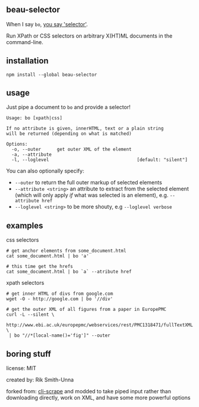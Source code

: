 ## beau-selector

When I say `bo`, [you say 'selector'](https://youtu.be/vEtWdI9FByA?t=47s).

Run XPath or CSS selectors on arbitrary X(HT)ML documents in the command-line.

## installation

```
npm install --global beau-selector
```

## usage

Just pipe a document to `bo` and provide a selector!


```
Usage: bo [xpath|css]

If no attribute is given, innerHTML, text or a plain string
will be returned (depending on what is matched)

Options:
  -o, --outer      get outer XML of the element
  -a, --attribute
  -l, --loglevel                                 [default: "silent"]
```


You can also optionally specify:

- `--outer` to return the full outer markup of selected elements
- `--attribute <string>` an attribute to extract from the selected element (which will only apply *if* what was selected is an element), e.g. `--attribute href`
- `--loglevel <string>` to be more shouty, e.g `--loglevel verbose`

## examples

css selectors

```
# get anchor elements from some_document.html
cat some_document.html | bo 'a'

# this time get the hrefs
cat some_document.html | bo `a` --atribute href
```

xpath selectors

```
# get inner HTML of divs from google.com
wget -O - http://google.com | bo '//div'

# get the outer XML of all figures from a paper in EuropePMC
curl -L --silent \
 http://www.ebi.ac.uk/europepmc/webservices/rest/PMC1318471/fullTextXML \
 | bo "//*[local-name()='fig']" --outer
```

## boring stuff

license: MIT

created by: Rik Smith-Unna

forked from: [cli-scrape](https://github.com/pthrasher/cli-scrape) and modded to take piped input rather than downloading directly, work on XML, and have some more powerful options
